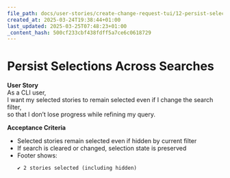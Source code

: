 ```yaml
---
file_path: docs/user-stories/create-change-request-tui/12-persist-selections-across-searches.md
created_at: 2025-03-24T19:38:44+01:00
last_updated: 2025-03-25T07:48:23+01:00
_content_hash: 500cf233cbf438fdff5a7ce6c0618729
---
```


# Persist Selections Across Searches

**User Story**  
As a CLI user,  
I want my selected stories to remain selected even if I change the search filter,  
so that I don’t lose progress while refining my query.

**Acceptance Criteria**
- Selected stories remain selected even if hidden by current filter
- If search is cleared or changed, selection state is preserved
- Footer shows:
	```
	✔ 2 stories selected (including hidden)
	```